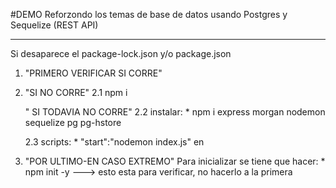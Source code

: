 #DEMO
Reforzondo los temas de base de datos usando Postgres y Sequelize (REST API) 
-----------    ----------

Si desaparece el package-lock.json y/o package.json

1. "PRIMERO VERIFICAR SI CORRE"

2. "SI NO CORRE"
    2.1 npm i

    " SI TODAVIA NO CORRE"
    2.2 instalar:
        * npm i express morgan nodemon sequelize pg pg-hstore

    2.3 scripts:
        * "start":"nodemon index.js" en 

3. "POR ULTIMO-EN CASO EXTREMO"
    Para inicializar se tiene que hacer:
        * npm init -y ---> esto esta para verificar, no hacerlo a la primera


